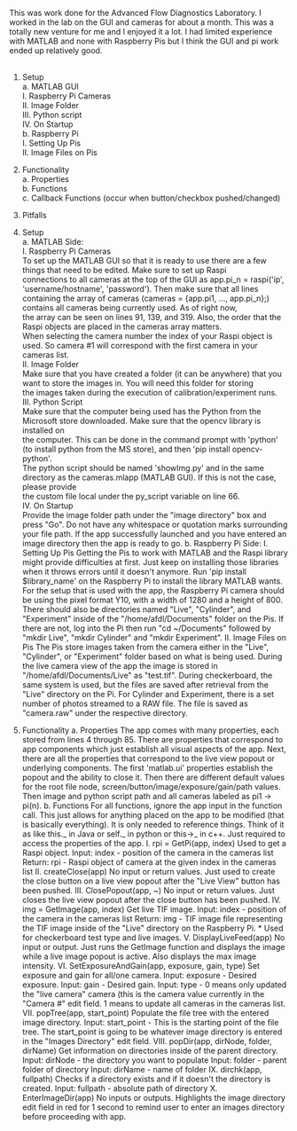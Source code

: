 This was work done for the Advanced Flow Diagnostics Laboratory. I worked in the lab on the GUI and cameras for about a month.
This was a totally new venture for me and I enjoyed it a lot. I had limited experience with MATLAB and none with Raspberry Pis 
but I think the GUI and pi work ended up relatively good. <br>
<br>
1. Setup <br>
   a. MATLAB GUI <br>
     I.   Raspberry Pi Cameras <br>
     II.  Image Folder <br>
     III. Python script <br>
     IV.  On Startup <br>
   b. Raspberry Pi <br>
     I.   Setting Up Pis <br>
     II.  Image Files on Pis <br>
2. Functionality <br>
   a. Properties <br>
   b. Functions <br>
   c. Callback Functions (occur when button/checkbox pushed/changed) <br>
4. Pitfalls <br>

1. Setup <br>
   a. MATLAB Side: <br>
     I. Raspberry Pi Cameras <br>
        To set up the MATLAB GUI so that it is ready to use there are a few things that need to be edited. Make sure to set up Raspi <br>
        connections to all cameras at the top of the GUI as app.pi_n = raspi('ip', 'username/hostname', 'password'). Then make sure that all lines <br>
        containing the array of cameras (cameras = {app.pi1, ..., app.pi_n};) contains all cameras being currently used. As of right now, <br>
        the array can be seen on lines 91, 139, and 319. Also, the order that the Raspi objects are placed in the cameras array matters. <br>
        When selecting the camera number the index of your Raspi object is used. So camera #1 will correspond with the first camera in your cameras list.<br>
     II. Image Folder <br>
        Make sure that you have created a folder (it can be anywhere) that you want to store the images in. You will need this folder for storing <br>
        the images taken during the execution of calibration/experiment runs. <br>
     III. Python Script <br>
         Make sure that the computer being used has the Python from the Microsoft store downloaded. Make sure that the opencv library is installed on <br>
         the computer. This can be done in the command prompt with 'python' (to install python from the MS store), and then 'pip install opencv-python'. <br>
         The python script should be named 'showImg.py' and in the same directory as the cameras.mlapp (MATLAB GUI). If this is not the case, please provide <br>
         the custom file local under the py_script variable on line 66. <br>
     IV. On Startup <br>
         Provide the image folder path under the "image directory" box and press "Go". Do not have any whitespace or quotation marks surrounding your file
         path. If the app successfully launched and you have entered an image directory then the app is ready to go.
  b. Raspberry Pi Side:
    I. Setting Up Pis
       Getting the Pis to work with MATLAB and the Raspi library might provide difficulties at first. Just keep on installing those libraries when it throws
       errors until it doesn't anymore. Run 'pip install $library_name' on the Raspberry Pi to install the library MATLAB wants. For the setup that is used with
       the app, the Raspberry Pi camera should be using the pixel format Y10, with a width of 1280 and a height of 800. There should also be directories named "Live",
       "Cylinder", and "Experiment" inside of the "/home/afdl/Documents" folder on the Pis. If there are not, log into the Pi then run "cd ~/Documents" followed by
       "mkdir Live", "mkdir Cylinder" and "mkdir Experiment".
   II. Image Files on Pis
       The Pis store images taken from the camera either in the "Live", "Cylinder", or "Experiment" folder based on what is being used. During the live camera
       view of the app the image is stored in "/home/afdl/Documents/Live" as "test.tif". During checkerboard, the same system is used, but the files are saved
       after retrieval from the "Live" directory on the Pi. For Cylinder and Experiment, there is a set number of photos streamed to a RAW file. The file is saved
       as "camera.raw" under the respective directory.
   
2. Functionality
   a. Properties
       The app comes with many properties, each stored from lines 4 through 85. There are properties that correspond to app components which just establish all visual aspects
       of the app. Next, there are all the properties that correspond to the live view popout or underlying components. The first 'matlab.ui' properties establish the popout
       and the ability to close it. Then there are different default values for the root file node, screen/button/image/exposure/gain/path values. Then image and python
       script path and all cameras labeled as pi1 -> pi(n).
   b. Functions
       For all functions, ignore the app input in the function call. This just allows for anything placed on the app to be modified (that is basically everything). It is only
       needed to reference things. Think of it as like this._ in Java or self._ in python or this->_ in c++. Just required to access the properties of the app.
       I. rpi = GetPi(app, index)
           Used to get a Raspi object.
           Input: index - position of the camera in the cameras list
           Return: rpi - Raspi object of camera at the given index in the cameras list
       II. createClose(app)
           No input or return values. Just used to create the close button on a live view popout after the "Live View" button has been pushed.
       III. ClosePopout(app, ~)
           No input or return values. Just closes the live view popout after the close button has been pushed.
       IV. img = GetImage(app, index)
           Get live TIF image.
           Input: index - position of the camera in the cameras list
           Return: img - TIF image file representing the TIF image inside of the "Live" directory on the Raspberry Pi.
           * Used for checkerboard test type and live images.
       V. DisplayLiveFeed(app)
           No input or output. Just runs the GetImage function and displays the image while a live image popout is active. Also displays the max image intensity.
       VI. SetExposureAndGain(app, exposure, gain, type)
           Set exposure and gain for all/one camera.
           Input: exposure - Desired exposure.
           Input: gain - Desired gain.
           Input: type - 0 means only updated the "live camera" camera (this is the camera value currently in the "Camera #" edit field. 1 means to update all cameras in the cameras list.
       VII. popTree(app, start_point)
           Populate the file tree with the entered image directory.
           Input: start_point - This is the starting point of the file tree. The start_point is going to be whatever image directory is entered in the "Images Directory" edit field.
       VIII. popDir(app, dirNode, folder, dirName)
           Get information on directories inside of the parent directory.
           Input: dirNode - the directory you want to populate
           Input: folder - parent folder of directory
           Input: dirName - name of folder
       IX. dirchk(app, fullpath)
           Checks if a directory exists and if it doesn't the directory is created.
           Input: fullpath - absolute path of directory
       X. EnterImageDir(app)
           No inputs or outputs. Highlights the image directory edit field in red for 1 second to remind user to enter an images directory before proceeding with app.
